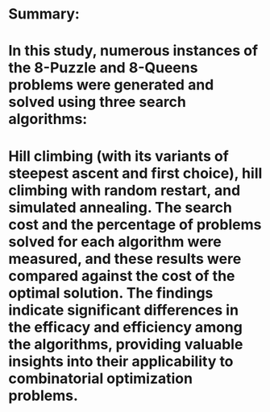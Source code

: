 # Summary:

# In this study, numerous instances of the 8-Puzzle and 8-Queens problems were generated and solved using three search algorithms:
# Hill climbing (with its variants of steepest ascent and first choice), hill climbing with random restart, and simulated annealing. The search cost and the percentage of problems solved for each algorithm were measured, and these results were compared against the cost of the optimal solution. The findings indicate significant differences in the efficacy and efficiency among the algorithms, providing valuable insights into their applicability to combinatorial optimization problems.